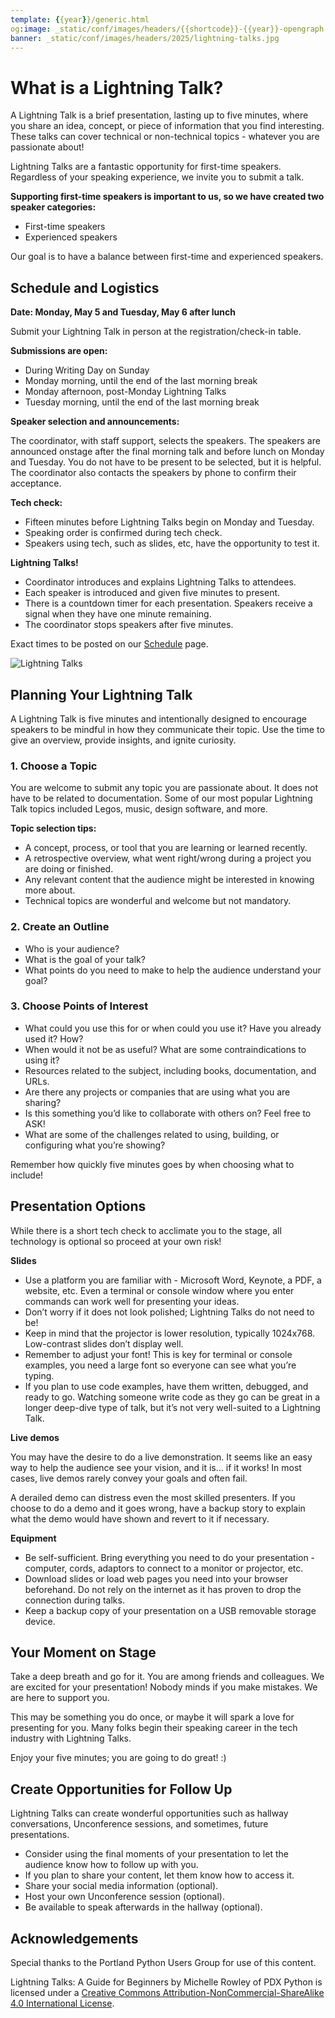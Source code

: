 ```yaml
---
template: {{year}}/generic.html
og:image: _static/conf/images/headers/{{shortcode}}-{{year}}-opengraph.jpg
banner: _static/conf/images/headers/2025/lightning-talks.jpg
---
```


# What is a Lightning Talk?

A Lightning Talk is a brief presentation, lasting up to five minutes, where you share an idea, concept, or piece of information that you find interesting. These talks can cover technical or non-technical topics - whatever you are passionate about!

Lightning Talks are a fantastic opportunity for first-time speakers. Regardless of your speaking experience, we invite you to submit a talk.

**Supporting first-time speakers is important to us, so we have created two speaker categories:**

- First-time speakers
- Experienced speakers

Our goal is to have a balance between first-time and experienced speakers. 

## Schedule and Logistics

**Date: Monday, May 5 and Tuesday, May 6 after lunch**

Submit your Lightning Talk in person at the registration/check-in table.

**Submissions are open:**

- During Writing Day on Sunday
- Monday morning, until the end of the last morning break
- Monday afternoon, post-Monday Lightning Talks
- Tuesday morning, until the end of the last morning break

**Speaker selection and announcements:**

The coordinator, with staff support, selects the speakers. The speakers are announced onstage after the final morning talk and before lunch on Monday and Tuesday. You do not have to be present to be selected, but it is helpful. The coordinator also contacts the speakers by phone to confirm their acceptance. 

**Tech check:**
- Fifteen minutes before Lightning Talks begin on Monday and Tuesday.
- Speaking order is confirmed during tech check.
- Speakers using tech, such as slides, etc, have the opportunity to test it.

**Lightning Talks!**

- Coordinator introduces and explains Lightning Talks to attendees.
- Each speaker is introduced and given five minutes to present.
- There is a countdown timer for each presentation. Speakers receive a signal when they have one minute remaining.
- The coordinator stops speakers after five minutes.

Exact times to be posted on our [Schedule](/conf/{{shortcode}}/{{year}}/schedule) page.

![Lightning Talks](/_static/conf/images/pics/2025/lightning-talks.jpg)

## Planning Your Lightning Talk

A Lightning Talk is five minutes and intentionally designed to encourage speakers to be mindful in how they communicate their topic. Use the time to give an overview, provide insights, and ignite curiosity.

### 1. Choose a Topic

You are welcome to submit any topic you are passionate about. It does not have to be related to documentation. Some of our most popular Lightning Talk topics included Legos, music, design software, and more.

**Topic selection tips:**

- A concept, process, or tool that you are learning or learned recently.
- A retrospective overview, what went right/wrong during a project you are doing or finished.
- Any relevant content that the audience might be interested in knowing more about.
- Technical topics are wonderful and welcome but not mandatory.

### 2. Create an Outline

- Who is your audience?
- What is the goal of your talk?
- What points do you need to make to help the audience understand your goal?

### 3. Choose Points of Interest

- What could you use this for or when could you use it? Have you already used it? How?
- When would it not be as useful? What are some contraindications to using it?
- Resources related to the subject, including books, documentation, and URLs.
- Are there any projects or companies that are using what you are sharing?
- Is this something you’d like to collaborate with others on? Feel free to ASK!
- What are some of the challenges related to using, building, or configuring what you’re showing?

Remember how quickly five minutes goes by when choosing what to include!

## Presentation Options

While there is a short tech check to acclimate you to the stage, all technology is optional so proceed at your own risk!

**Slides**

- Use a platform you are familiar with - Microsoft Word, Keynote, a PDF, a website, etc. Even a terminal or console window where you enter commands can work well for presenting your ideas.
- Don’t worry if it does not look polished; Lightning Talks do not need to be!
- Keep in mind that the projector is lower resolution, typically 1024x768. Low-contrast slides don’t display well.
- Remember to adjust your font! This is key for terminal or console examples, you need a large font so everyone can see what you’re typing.
- If you plan to use code examples, have them written, debugged, and ready to go. Watching someone write code as they go can be great in a longer deep-dive type of talk, but it’s not very well-suited to a Lightning Talk.

**Live demos**

You may have the desire to do a live demonstration. It seems like an easy way to help the audience see your vision, and it is… if it works! In most cases, live demos rarely convey your goals and often fail.

A derailed demo can distress even the most skilled presenters. If you choose to do a demo and it goes wrong, have a backup story to explain what the demo would have shown and revert to it if necessary.

**Equipment**

- Be self-sufficient. Bring everything you need to do your presentation - computer, cords, adaptors to connect to a monitor or projector, etc.
- Download slides or load web pages you need into your browser beforehand. Do not rely on the internet as it has proven to drop the connection during talks.
- Keep a backup copy of your presentation on a USB removable storage device.

## Your Moment on Stage

Take a deep breath and go for it. You are among friends and colleagues. We are excited for your presentation! Nobody minds if you make mistakes. We are here to support you.

This may be something you do once, or maybe it will spark a love for presenting for you. Many folks begin their speaking career in the tech industry with Lightning Talks.

Enjoy your five minutes; you are going to do great! :)

## Create Opportunities for Follow Up
Lightning Talks can create wonderful opportunities such as hallway conversations, Unconference sessions, and sometimes, future presentations.

- Consider using the final moments of your presentation to let the audience know how to follow up with you.
- If you plan to share your content, let them know how to access it.
- Share your social media information (optional).
- Host your own Unconference session (optional).
- Be available to speak afterwards in the hallway (optional).

## Acknowledgements
Special thanks to the Portland Python Users Group for use of this content.

Lightning Talks: A Guide for Beginners by Michelle Rowley of PDX Python is licensed under a [Creative Commons Attribution-NonCommercial-ShareAlike 4.0 International License](https://creativecommons.org/licenses/by-nc-sa/4.0/).